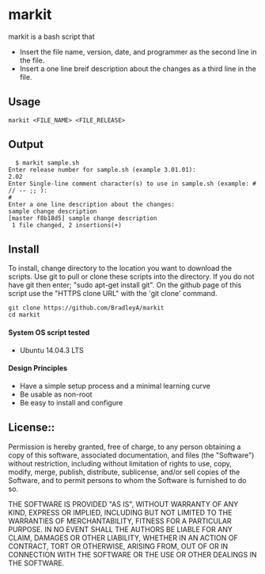 # markit

markit is a bash script that
 * Insert the file name, version, date, and programmer as the second line in the file.
 * Insert a one line breif description about the changes as a third line in the file.

## Usage
    markit <FILE_NAME> <FILE_RELEASE>

## Output
      $ markit sample.sh
    Enter release number for sample.sh (example 3.01.01):
    2.02
    Enter Single-line comment character(s) to use in sample.sh (example: # // -- ;; ):
    #	
    Enter a one line description about the changes:
    sample change description
    [master f8b18d5] sample change description
     1 file changed, 2 insertions(+)

## Install

To install, change directory to the location you want to download the scripts. Use git to pull or clone these scripts into the directory. If you do not have git then enter; "sudo apt-get install git". On the github page of this script use the "HTTPS clone URL" with the 'git clone' command.

    git clone https://github.com/BradleyA/markit
    cd markit

#### System OS script tested
 * Ubuntu 14.04.3 LTS

#### Design Principles
 * Have a simple setup process and a minimal learning curve
 * Be usable as non-root
 * Be easy to install and configure

## License::

Permission is hereby granted, free of charge, to any person obtaining a copy of this software, associated documentation, and files (the "Software") without restriction, including without limitation of rights to use, copy, modify, merge, publish, distribute, sublicense, and/or sell copies of the Software, and to permit persons to whom the Software is furnished to do so.

THE SOFTWARE IS PROVIDED "AS IS", WITHOUT WARRANTY OF ANY KIND, EXPRESS OR IMPLIED, INCLUDING BUT NOT LIMITED TO THE WARRANTIES OF MERCHANTABILITY, FITNESS FOR A PARTICULAR PURPOSE. IN NO EVENT SHALL THE AUTHORS BE LIABLE FOR ANY CLAIM, DAMAGES OR OTHER LIABILITY, WHETHER IN AN ACTION OF CONTRACT, TORT OR OTHERWISE, ARISING FROM, OUT OF OR IN CONNECTION WITH THE SOFTWARE OR THE USE OR OTHER DEALINGS IN THE SOFTWARE.
